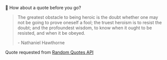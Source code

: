 📣 How about a quote before you go?

> The greatest obstacle to being heroic is the doubt whether one may not be going to prove oneself a fool; the truest heroism is to resist the doubt; and the profoundest wisdom, to know when it ought to be resisted, and when it be obeyed.
>
> <p>- Nathaniel Hawthorne</p>

Quote requested from [Random Quotes API](https://github.com/lukePeavey/quotable)
